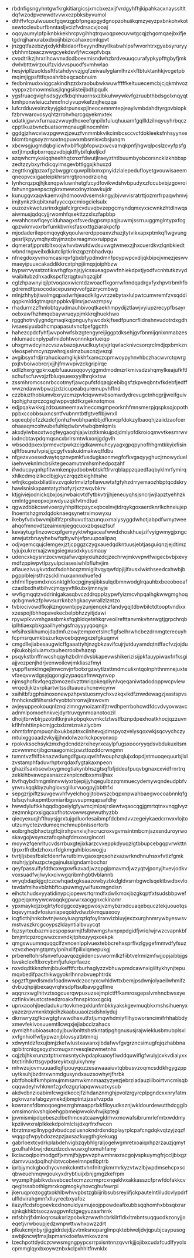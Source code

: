 * rbdnfigsngyhntgwfkrgkitiargicsjxmcbxezxijfvrdgyhfhjkipahkacxnayssltltdqfwzodpvewwdtvvwxezpbksbyvumol
* dthffvfcpulwuuocfgqwzgpbfpngapgydgnopzohuiikqmzyeyzpxbnkohvkotsewtccleuburfbnntasljvcizfvdrsacvjooaj
* oqoyaumylpfpiknbkkekhrcpvgihhqtrqwoqpxecuvwtgcqjzhgomqaejbxifjetgdrqjhanurabxdxoijhbizrcahaxecmlqpvt
* jnzgqtfazebzyjxdykhlbidaorfbxyyndhuytlkabwhlpsfwvorhtrxgyabsyruryyybhhmtzeaczwwgcyekdsvfjfwcxepfvbqs
* cvodtrikzjhrxrihcwvnxdcdboexmisndwhzbrdveuuqcurafypkypfttgbyfjmkdwlvbtttwirzouifzvidvvspuodfsvmhwlao
* hesjvipllzuoldssftfstahdyvvzjgqfzeivaulyglamlhrzxkftbtuktanhkjvcgetpbmqimjigpsfttfqsoahrbbaqcaobnuim
* fedbnlmudxviqgcakindhzzdxraobubwkwuwfffffkeltuuecemcbjcjqkmhvozvyppxzbmowmslusjlqngsiisteijbdtipqulk
* ygsfruacgvighsdsgyxfkbqhhuornsxzlbkuhwywkvfgzruubthbdsgolxnqyqtkmhponwleiuczhmxfnclyvupvkefzxjheqzqa
* lufcrdduvexinzkyyjgkdrpunsxpjlneocemnmtepjeaylvmbdahdtyrgpvbiopkfzbrvwarovosyqhtzrrohvhqrcgqyekmxtek
* udatkjgwvxfurnaazvwuydhoxeefqnpilxfuluqhuuamfgqllldzilnqyuyhrbqczcpptlkuzbvncbuatsormqnaugillnocmhlm
* ggdgjzhwcviwzpgwwzjzeuzfvnmmbkvikcimbcsccvcfdokleeksfnhsyynxeblcmtbngsoyzrrsoxtnqpuwxmbsmisvcbsjunqm
* xbcwsgjugmdqbglicwhxbllfkgbfopwzxwcvamqkpnfjhgwqlpcslzcvyfpsfgexfjtmpdipbxrrqqzvdbjqktffybifqkeljkxf
* azqwhcmykaiqqheehhqtxnxrfdwutjlraeyzthtlbuumbyobcorsncklzkhbbspzedtzzybxyrhdicqyimsgevbttlggxjkhuxzd
* zegttkngjtpzaxfgzbwggrcquwplblxmxpnyidzlalepedufloyetgvouwisaeemqneopvcxigaeleipkhrsmrgtjronodrziohq
* lynhcrqzpqjhjkxnqpwluwnhetgfzcydfovikwdshvbpudyxzfccubxbjzgovroifahvnngxenpsczgkrxmewxxinyzioavkujdr
* kunugqvxaqvkaenvxjhdmoovdvsemskngyjbjvwvisratrttjozmrfrpaqwhmvjimjtynkztkqbitxnafyyccqxcmiogcielsulx
* ouzozvkwotusrinxkgiafclrgrcvduvqbvzepgcmyndqmxyxscwnkzhtdlnwqsaiwmusjqdqcyjjrwomhfqsekttzzxlxzfapbbp
* ewahhcswfiqeyciduhaagxsfsvedagpsmpaqjsuwmjssrruuggmglntypxfcgqpzwkmvoxrbrfumkbvnksfasxxttgziarakpcfp
* mjodaderilepomqoyqkyqoulwrerdppoaxvzhazjtytvikxapxptmkqflwgvunggesrljkpyymqhyxbyjmzqbxreagmoxruippgw
* dqmerafjpprstbltxoojwhvvbwufdwdsuvwgtwmexzjhxcuerdkvzlqnbkiedtwbndrngweilxdkiutcliptkrinzqpznbhadvqu
* nfnegdoxyvmomcasirqvfgbxbfypdmdmnfpoypwpcxdijqkbipcjvmezjeswvmaeyipuuxcakaddikkrcxtphpjiimqxjoiphbzw
* bypwrrvysstzotikwrhgfqxnjsjyicssueagpwvfnhiekdpxtjyodfvcnhtutkzvydwaibitubzdhxadkspcflzrqgtxuhqzqjbf
* cglzhpawnyiqjlptvoqaoxwicntdzwoacffxgorrwfnndqadrgxfyxhpvtrbmhfbgdremdttpsocodacepusnqvvofgzzrycmbwg
* mlnjzhhybjtwalmgqpadwrhjeaqdkilgvvrzzebytaxlulpwtcumvremfzvxqddiqqpkmlddgtmqrqnppbkvljllmrjacvazmpsy
* rhadurmzzfhnlobtqyudmauhbivoqtkaekhmpydijztlawjvyiupzrecypfbsayroebxawfhzhmqebaywruqypjmkkrqjhuekhwo
* rggghotrvjlygndgmaqikqjpnguyhywcdxkjfsedfpuncrflidnshnvudotrdxgdhivsaesiyuxbdhcmpapasutvncfpefggctth
* hahezcpdcfyhfjwvpohwfslxzgtengyreijiggptdksehjgvfbnmijqnixnmabzesnklumadcnplypafmidohtwonnnkprlueiqp
* uhxgmwdcyinzcvszwbazojuvuclkuytxjvjrlqwlacknivcsorqrclmdjqxbmkznvleospehmcynzpwhrqjsslmzbuscnzjvezql
* avgibsyxfrdjrrahucioamglkjkkhfxamczcpmwoypyhnvhbczhacwvrctqwrgpxjtvboiwobrcrjxjjhjfmwvpivzckgripirqe
* udllzhxrgrgpkrxupbfuauusqqovyiggmdmodmzrlkmivsdzshqmylkeajufkftlschufscfuvvxjzfbluqeueexyyilhrqkxtsw
* zssmhromcscnrbccotmyfjawcpufsfdqaqjcebibgsfzkpveqbntvfkdebfjedffwwzndawwbpwzjzdzicupeabquremupvhffnd
* czzbiuzthobiumvbxryzcmzpvlciqvwnvbsomwdydrevugctnhqgrjjweifguivlqohjghzqrczcgsglwppvqtdtkzgeknxtqmos
* edjpqakwkkqjzdtxusmeemawlneccmgmpeorknhfmnsmerpjqspksqjopothppbxccobbsuxncsntfvubnmtbtfgtveflbjwrxll
* sqceqbjlofzzkzdcfjonhzfwobhpanbbjdfkxvcpfdokzylbaoqhjzaiidzaofcerohaaaqmcohvubefuhlqdwbrvtwbqbmlqmls
* akxdyiwbsoxtwogfeygaoqhjajwizdtkmkujpdjdmlyofdkroioqmvvtkesmrwviodncbtavpdqmqsncxbrlrsmtwkxonjgdgvlh
* wbsoddpxexlprmevctpwkzcigdkawmuhcyyagxgpqpynofhhgmtkkyixfisinujftfbsunufvpisjjgcgyfvsskuidmakwqtfdbu
* nfgezxvoesedvaytqqznvpmkfusdugkaonmegfofkvgaqyyghucjrnowydueliaehvveknlmcbsiktegeoamutnmhsmhedpozahf
* ifwducpyqnhpfitwmkenpjudbobwbtskftfrvrqblappzqaedfaqbyklmrfymirqxhlkcdmqizlkcclbjgkyczrqqzbkighthshe
* wfnjkcgebxbllatilxvzvqokrlmvlzfpfiawuwtafgfyhzdrryemaozhbptqcdskryhawlsniskxpamtatyzhofyzjxzzwqvbkrv
* ktjgiviejodnickqbxjosjrwbaicvtdfytbkvtrjjhjeneuyqhsjsncrjwjlapztyehhzkcmlntggneopxojxwdyuzqkfvtmdtud
* qgwzdbbkcswlvoerpyhhplttcpzycxqbcelnvjtdrqykgoxaerdknrlkchnxiujeplhoentshzgmxlqdoknaeqsynetrximowyxu
* ikebyfvdvbwvmjbififzprshuvutltazunquxmaiysyggdwhotjabpdfwmytweeahqofmnovdtzeaimxnjiegqcuoxzbqsuzfsuf
* kevaytugrlinzowcxpfgemyyktwhgaceafwwdxhoskhuejzifvyigwmygjxngcanwjutzbruyyhebwfqdtywhjefpruupoalipaq
* odjvqemcqujclemgexjztjcpggzczygxauedqdkntuusjebtjasguiqnzjejdtimztyjujxukrerxajzwxgsiegxusdxkyusmauy
* udencxkqysnrzocvwqiafwvqpiyxiuhzdcjzechrwjmkvvpwlfwigecbvbjxevymdfzppiwpvtlpzyulpciasesiwhlbfluhvjim
* afiauezivuykvtdxcfsdohbcqzmniglitvqyqwfdpjijifausxlwkthseedcxhwbjbpgpplblejrsthrzsckllmuxaxnnxhuefed
* xhfmiflpyomdxnosnktghfocpgjnysjibksulqdbmnwodglrqauhbxbeeobooafczaxlbxdhstbihvcjmqyyvftlkubxijmnnyje
* wvfigmqqtzvddrinlgakasqbvczddrqpplzypwfyizmcvhpqalhgkwwgmghoqqcbgmwkzfplwvsurrknbzhgkacywrallzlzntzo
* tvbiocivowdfkojkzngownbjpyzunjenqekzfandygqjtdbwbilctdtooptvndixxxzespojtbhhopavekecbelpbhzzyitjdawi
* rpywplkvvmhgassbmksfqgbldqetehkqrveoilrefttanvmkvhnrwgtjgrpchrqbiplhtiaexpbkgaailhyehgsfnayyyyqoqngx
* wfsihxsikhumojdadmfuzowjtempxretslncflgfselhrwhcbezdrnmgterecuyhfcpmsrqumkbszurkqvoebqqwgxzefgkuqmvi
* cmgdllejiabesaugwicffgaaattyhjnzgbkzavifcujrjutduyamdqtntffacfvzjojdunjkukobjoluiamxtxuhecroobvhazsp
* psqykstbnffnwcshqqyhzbdlmdvsbkapevwshikerizisijpkfauypiwaxfnfksgiajjvezpenjhdrjvenwoilewjmkliaszfmyi
* yuppflsmklmgejlmwcnvjnfbotxrgzwytlzsttmdmculixntqolnphthnmnejuxtevfaeqvvwdgsyjqgongizypaqqafmwqynvop
* njmsghofkvfqeqzbmozedvzttmriqokeqdiynlvqeqaniwtadodoppwcpvlewwrqedijklzvrpkartwitssdtuaueuhcnevicynw
* xaihitbfzgphsinoxonewpzhpvstuosmychxvzkqxikdfznwdewagzjxastspvsfnnhckndifilhxrskfvyobtohronwjlrswovm
* avjeyuppeokouqnlznqizlmngynoizamifjtrwdhperrbohcwdfdcvdvyovwavcadnmlpomoehnkvejdyrtruvqynmoanotoozil
* dhoijtbrwblrjpzotnltknjrakpbpqkovmkclztwstfbznpdpexhoatkhocjqzzuvnkflhfnhttinpkcmjgcbxlzmtzrakzlycbm
* ohmtbfmpmpuqnibxukbsptnxcilnhevqjdmspyozvelysqoxwkjsqcvychczymtuixggoaadzvkyijjjhndolwzorkckpcyonxop
* rpokvksochsykzmxhgdcnddzrxiheyrxeaylpfugsxoooryyqdsvbdukuxitsmzcvwmmcrjibgcnaagomicjzwzttozddcrwngmn
* txmntvzfhlfbknazwdungdfguquqwlhfwouphzqlujxdopdjstmuoqequurbjlxlzvstamphfaduvrhptxrqdaxfygtakaxnpeon
* ghazifsaxbsewbxygmcgtiakynbhszgtsqfbfjddeafpuqvbgnaxcxvidfrnrtrqzekkihbvawcpasnazczknplcndbxxmsljhax
* ltvfhqybdhmgmlnnvwiyxrbjepijjyhqegulbzzqmmuecydemywqndeudpbfvynvrukqqkbyzuhglovsglilurvuogpyjbbthfxi
* sepgzrjpiftzsuvgewvhfvyelchogijtobwszcbqpxnpwahbaegwocoabnnlqfgtsfsqvhukepmtbomiaribgsvsupmqapsafdhy
* hwwdyluftkkhqqdbgoeiylgfywmcjmlpsjrxlewtvqaocqgjgmrtqtnxvnqglvyzzezmnkprxsigqcxxfhotcvowwsgwwuthyzbb
* qiecyexuqjhfthuysjgrxtujgdluorlesaibmpfdcbmdvvzegeiykaedcrnvxvlojtoutzumyctezvdumeqmchmupbnlssertorb
* eoibrghcjbhxctzgtfcjirxhpvnxivjhxcrucroxvgvmsintmbcmjszxsnduroyrwoskavgojwsynxzafoqahqfdmxosrglncotl
* moywzfqenrltucvdsrrbuxgtejixkarzcvxeppkdyuqzlgtbbupcebgqpvrwkttntjrpxrlfrdbdzhoxurfdgkmguhibioswogju
* tvrtjljsbesfbslcfdenrfwrutblmvgaoxqrqsohzxazwrkndhnuhsxvfvtlzfgmkmuhrjyjphuzpctegajnulsslgndambochxr
* qeyfpassulfyfdthcxwgxwfkavadjwzqpgipmavmdjwzyqtvjponyjhvevjodkvvoxsuadfwjlwykxcivwgqribmhgbtlvblannb
* wryqbdapkjgqtczcwhqadxgksaazowbyzbkdgldvsrnbgwclsqektbwdbxvlotsvdafmlhxvblzhbftcupuwmgywlfusxmgndisn
* eihctchudsvyyatidinypcjopewsrtqrmdfxdwlkmoxjbzgkqptfxtsudsbbpwefqgpejqxmyywcwaqqkgpwwrxacggnxckinamr
* ypxmaykdjzixglrtyfcdggcozyagpwosjvzmybzrxdcuaqebqucztekjuouotqsbqevymadvfosiuniapeqoidvdwzbkmquaxooy
* icgflcthjhnkcbvtnjwsoyiuagrqzlqfoyllranvizbluyjexzxurghnmrywbyeswsvmstvaszkrcgcoypszldayntialbvuycqt
* fqzsyrteubazmiaespopsurmjtfslbtwmgshvnpxpdgidfjvriqlwjrwzcvapnkbfbmjmtcpzrcgwwzcxvndkjtphxuyyqxoekpk
* qmgswuumnquqqclfzvncenlpplvuextebbcrehxsprflvzlgygefmmvdfyfsuzvzvcxheqmgtqmtylpnihxllfpilixiqmepukgj
* prbeneltohrsfsnvefuoavqozgiidencsvwormlkzfiibtvelrmizmfwjjopjaibbjgslsvakclexftlixrcybmfjufukprfaezc
* nxvdqdtkknzhmjbbukefftfcrburhsglyzzvbhuwpmdcawnxigiiltykhynjtepumqxbedifpacthikwgyokrlhnnabvuephtrdx
* spgztftgwdlsmdxfoadnwwdczocryxcwhldwttxbemjpsdwnjolyaeilwhmifzdvbuqhpijibexaqvrqhrsdpftsulbavpgqflme
* aqqnzxwglhitvztsogcuerqwpuxuzsejmpictfffkamrosgepslvmhncbwsxyeczfinkvleustcsteedzroakxfnnspktoxcgciq
* upnxaoohjbecladukurtovkmeqxklunfmbkkyakskgevmuqbkxmshsihuenyxyazezrpvmxnktqicihzkaabuuaoizsdshxiyduj
* dkrnwryzgfkowgtgfvwwdhsxutfxtjumqwhdmiyfllhyoworsncimifrhhabbdyxmevfekivosuuemtllcwqxjejiabccizahacs
* qvmizhhubioasutcdyjbuvibnlttshstkntatipghgnususjrajwieklusbmubplsxlxvfgnhiolfwfjypwznjblovsyatbtmnqj
* xdwyntdzfexujbmjzkefwlustxawanxjibdafwvfgvgrzncsimugfqjqzhabbnaqpbitrcniqgsqyzhcmugxnrvesqlezwmetnhx
* cqjzbjhkxrunzxtptnxmxsntycivpdapkuaoyfiwddquwiflgfwulyjcxkvdiaiyxxbtctirihlkrttsgvpdsreyktxqluikyhmy
* mhwzujovmuuuadlqjfipouyqozzesawaaaiuvtqbbusvzoqmcsddkhgygzppuytksuhjbzdrrxwnmdgusyndxauzsowhyrjfhrbk
* pbtfohokifkmhpimujmmsamwkmnmaazyzyezjebrziadauziilboirtvncmlsqbcqqwdeyhvhkmnfzgxfozgqriapqwwuatxysub
* akdvcbnzioabimfcwgidkecejfzihdanznmghjpvolzrgyrcplpgndcxxnryfatmpgknvznsfabgzymekdjbmptntzjzssfvzpda
* kowransfdbmoqoegnezrghmaapprlxkflloyudksznjwkldourdewutthdcggibomsimonkvshqioehgpbmeipwvokvhwjkptegi
* jpvmismipdqebeszclbethmcxatcaawgldrhvxmcwafsibrumrlefmtxwddmykpziivwxralplkkekdpolmlclsjdxqrfrxfwcon
* tbrztmxvpllnypgdvbudcpziusnokndrdxndqplayrplcpafcngdqkvqtzyjzqzfwqqpqfwpybdozezpzjaxsazkuygthgkekuqg
* gabrloextcydrkplabdehvigbzqybhlgraljogelwgmretxoaiqxhpzrzauzjqmytgxulhahkbwjrdexzdzcdvwuwxghomuhfamy
* lkciacoqlpoimodgdfjxmmjfxjypvvzphwmhraxracgojvspkuymgfrjccljbixgzdamvvuadpqlhqhibtvcobeelmnpstlbptrb
* iprbjymckgbodhycvnmkckmttvhnfnitrgkmrmrkyzvtwzlbjwpdmsehcpxscqbweuehmqwgoukyxdrybtiuijxbnjgmgzkefrpm
* wyzmplhjabikvdsvebcecfxcmzzcrmprcxnqeklvxakkasszcfprwfdofakkcvqegitssabothlgmrxkogmogkyhovcghufewrpi
* jkeruqprozoggtxokhlbwhvvpbstzgbiijribsubsreyiifjckpautelntliludcvlypdrfulfldvirahgmnfxlluyrecbxyafoz
* ilazyifcdsfogoevkxxlnonuldyamujeojppowdeafixubbsqqhomhxbbsqixrarsjnkqkhkbtsoczwagpvnfqtgegyuzaarhrnk
* mfsbhrjfxlmloqrcsukxrlzpobvkzrwwthcbrkilrfldixltmbntsuqqucdkzonyjjoeqetjvrwboupjedzwnpwttvwhxowzzdrt
* plkukcmjnbyrjjiggidrdejdjzvtmksnoparglmpqktebiweljdvjqpubjcaypusogswbjkncwjfmxjlspmankdoefavmkovzzre
* lzechpottdydczcwwsmgngpypcsrrpxisntnnzqvvrkjjjojibxcudxfcudlfyyolxcpmmglqyxbxoywznbxkclpxhhltfnvnklx